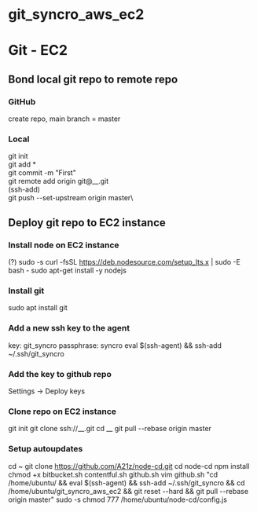 # git_syncro_aws_ec2
# Git - EC2
## Bond local git repo to remote repo
### GitHub
create repo, main branch = master
### Local
git init\
git add *\
git commit -m "First"\
git remote add origin git@__.git\
(ssh-add)\
git push --set-upstream origin master\

## Deploy git repo to EC2 instance
### Install node on EC2 instance
(?) sudo -s
curl -fsSL https://deb.nodesource.com/setup_lts.x | sudo -E bash -
sudo apt-get install -y nodejs

### Install git
sudo apt install git

### Add a new ssh key to the agent
key: git_syncro
passphrase: syncro
eval $(ssh-agent) && ssh-add ~/.ssh/git_syncro

### Add the key to github repo
Settings -> Deploy keys

### Clone repo on EC2 instance
git init
git clone ssh://__.git
cd __
git pull --rebase origin master


### Setup autoupdates
cd ~
git clone https://github.com/A21z/node-cd.git
cd node-cd
npm install
chmod +x bitbucket.sh contentful.sh github.sh
vim github.sh
"cd /home/ubuntu/ && eval $(ssh-agent) && ssh-add ~/.ssh/git_syncro && cd /home/ubuntu/git_syncro_aws_ec2 && git reset --hard && git pull --rebase origin master"
sudo -s
chmod 777 /home/ubuntu/node-cd/config.js
